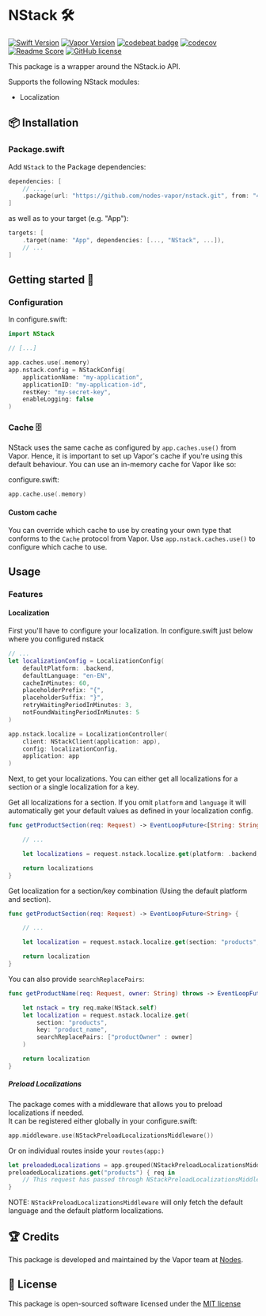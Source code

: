 # NStack 🛠
[![Swift Version](https://img.shields.io/badge/Swift-5.3-brightgreen.svg)](http://swift.org)
[![Vapor Version](https://img.shields.io/badge/Vapor-4-30B6FC.svg)](http://vapor.codes)
[![codebeat badge](https://codebeat.co/badges/f324d1a5-28e1-433e-b71c-a2d2d33bb3ec)](https://codebeat.co/projects/github-com-nodes-vapor-nstack-master)
[![codecov](https://codecov.io/gh/nodes-vapor/nstack/branch/master/graph/badge.svg)](https://codecov.io/gh/nodes-vapor/nstack)
[![Readme Score](http://readme-score-api.herokuapp.com/score.svg?url=https://github.com/nodes-vapor/nstack)](http://clayallsopp.github.io/readme-score?url=https://github.com/nodes-vapor/nstack)
[![GitHub license](https://img.shields.io/badge/license-MIT-blue.svg)](https://raw.githubusercontent.com/nodes-vapor/nstack/master/LICENSE)

This package is a wrapper around the NStack.io API.

Supports the following NStack modules:

- Localization

## 📦 Installation

### Package.swift

Add `NStack` to the Package dependencies:

```swift
dependencies: [
    // ...,
    .package(url: "https://github.com/nodes-vapor/nstack.git", from: "4.0.0")
]
```

as well as to your target (e.g. "App"):

```swift
targets: [
    .target(name: "App", dependencies: [..., "NStack", ...]),
    // ...
]
```

## Getting started 🚀

### Configuration

In configure.swift:
```swift
import NStack

// [...]

app.caches.use(.memory)
app.nstack.config = NStackConfig(
    applicationName: "my-application",
    applicationID: "my-application-id",
    restKey: "my-secret-key",
    enableLogging: false
)
```

### Cache 🗄

NStack uses the same cache as configured by `app.caches.use()` from Vapor. 
Hence, it is important to set up Vapor's cache if you're using this default behaviour. 
You can use an in-memory cache for Vapor like so:

configure.swift:
```swift
app.cache.use(.memory)
```
#### Custom cache
You can override which cache to use by creating your own type that conforms to the `Cache` protocol from Vapor. 
Use `app.nstack.caches.use()` to configure which cache to use.

## Usage

### Features

#### Localization
First you'll have to configure your localization. In configure.swift just below where you configured nstack
```swift
// ...
let localizationConfig = LocalizationConfig(
    defaultPlatform: .backend,
    defaultLanguage: "en-EN",
    cacheInMinutes: 60,
    placeholderPrefix: "{",
    placeholderSuffix: "}",
    retryWaitingPeriodInMinutes: 3,
    notFoundWaitingPeriodInMinutes: 5
)

app.nstack.localize = LocalizationController(
    client: NStackClient(application: app),
    config: localizationConfig,
    application: app
)
```

Next, to get your localizations. You can either get all localizations for a section or a single localization for a key. 

Get all localizations for a section. If you omit `platform` and `language` it will automatically get your default values as defined in your localization config.
```swift
func getProductSection(req: Request) -> EventLoopFuture<[String: String]> {

    // ...

    let localizations = request.nstack.localize.get(platform: .backend, language: "en-EN", section: "products")

    return localizations
}
```

Get localization for a section/key combination (Using the default platform and section). 
```swift
func getProductSection(req: Request) -> EventLoopFuture<String> {

    // ...

    let localization = request.nstack.localize.get(section: "products", key: "product_name")

    return localization
}
```

You can also provide `searchReplacePairs`:
```swift
func getProductName(req: Request, owner: String) throws -> EventLoopFuture<String> {

    let nstack = try req.make(NStack.self)
    let localization = request.nstack.localize.get(
        section: "products", 
        key: "product_name",
        searchReplacePairs: ["productOwner" : owner]
    )

    return localization
}
```

##### Preload Localizations
The package comes with a middleware that allows you to preload localizations if needed.  
It can be registered either globally in your configure.swift:
```swift
app.middleware.use(NStackPreloadLocalizationsMiddleware())
```
Or on individual routes inside your `routes(app:)`
```swift
let preloadedLocalizations = app.grouped(NStackPreloadLocalizationsMiddleware())
preloadedLocalizations.get("products") { req in
    // This request has passed through NStackPreloadLocalizationsMiddleware.
}
```
NOTE:  `NStackPreloadLocalizationsMiddleware` will only fetch the default language and the default platform localizations.

## 🏆 Credits

This package is developed and maintained by the Vapor team at [Nodes](https://www.nodesagency.com).

## 📄 License

This package is open-sourced software licensed under the [MIT license](http://opensource.org/licenses/MIT)
